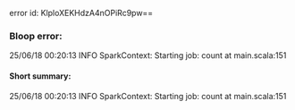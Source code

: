 error id: KlploXEKHdzA4nOPiRc9pw==
### Bloop error:

25/06/18 00:20:13 INFO SparkContext: Starting job: count at main.scala:151
#### Short summary: 

25/06/18 00:20:13 INFO SparkContext: Starting job: count at main.scala:151